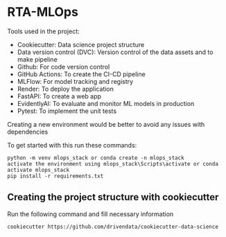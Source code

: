 # RTA-MLOps

Tools used in the project:

* Cookiecutter: Data science project structure
* Data version control (DVC): Version control of the data assets and to make pipeline
* Github: For code version control
* GitHub Actions: To create the CI-CD pipeline
* MLFlow: For model tracking and registry
* Render: To deploy the application
* FastAPI: To create a web app
* EvidentlyAI: To evaluate and monitor ML models in production
* Pytest: To implement the unit tests

Creating a new environment would be better to avoid any issues with dependencies

To get started with this run these commands:

```
python -m venv mlops_stack or conda create -n mlops_stack
activate the environment using mlops_stack\Scripts\activate or conda activate mlops_stack
pip install -r requirements.txt
```

## Creating the project structure with cookiecutter

Run the following command and fill necessary information

```
cookiecutter https://github.com/drivendata/cookiecutter-data-science
```
